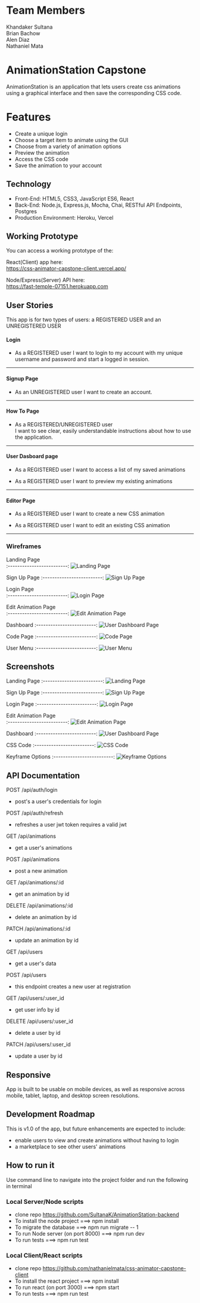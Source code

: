 # Team Members
Khandaker Sultana  
Brian Bachow  
Alen Diaz  
Nathaniel Mata  

# AnimationStation Capstone

AnimationStation is an application that lets users create css animations using a graphical interface and then save the corresponding CSS code.

# Features

- Create a unique login
- Choose a target item to animate using the GUI
- Choose from a variety of animation options
- Preview the animation
- Access the CSS code
- Save the animation to your account

## Technology

- Front-End: HTML5, CSS3, JavaScript ES6, React
- Back-End: Node.js, Express.js, Mocha, Chai, RESTful API Endpoints, Postgres
- Production Environment: Heroku, Vercel

## Working Prototype

You can access a working prototype of the:

  React(Client) app here:  
    https://css-animator-capstone-client.vercel.app/  
    
  Node/Express(Server) API here:  
    https://fast-temple-07151.herokuapp.com  

## User Stories

This app is for two types of users: a REGISTERED USER and an UNREGISTERED USER

#### Login

- As a REGISTERED user
    I want to login to my account with my unique username and password and start a logged in session.

---

#### Signup Page

- As an UNREGISTERED user 
    I want to create an account.

---

#### How To Page

- As a REGISTERED/UNREGISTERED user  
    I want to see clear, easily understandable instructions about how to use the application.

---

#### User Dasboard page

- As a REGISTERED user
    I want to access a list of my saved animations

- As a REGISTERED user
    I want to preview my existing animations

---

#### Editor Page

- As a REGISTERED user
    I want to create a new CSS animation

- As a REGISTERED user
    I want to edit an existing CSS animation

---

### Wireframes

Landing Page  
:-------------------------:
![Landing Page](./documentation/wireframes/landing-wireframe.png)

Sign Up Page
:-------------------------:
![Sign Up Page](./documentation/wireframes/register-wireframe.png)

Login Page  
:-------------------------:
![Login Page](./documentation/wireframes/login-wireframe.png)

Edit Animation Page  
:-------------------------:
![Edit Animation Page](./documentation/wireframes/editor-wireframe.png)

Dashboard
:-------------------------:
![User Dashboard Page](./documentation/wireframes/latest-animations-wireframe.png)

Code Page
:-------------------------:
![Code Page](./documentation/wireframes/code-page-wireframe.png)

User Menu
:-------------------------:
![User Menu](./documentation/wireframes/authenticated-user-menu.png)


## Screenshots

Landing Page
:-------------------------:
![Landing Page](./documentation/screenshots/landing-page.png)

Sign Up Page
:-------------------------:
![Sign Up Page](./documentation/screenshots/register.png)

Login Page
:-------------------------:
![Login Page](./documentation/screenshots/login.png)

Edit Animation Page  
:-------------------------:
![Edit Animation Page](./documentation/screenshots/editor.png)

Dashboard
:-------------------------:
![User Dashboard Page](./documentation/screenshots/dashboard.png)

CSS Code
:-------------------------:
![CSS Code](./documentation/screenshots/css-code-snip.png)

Keyframe Options
:-------------------------:
![Keyframe Options](./documentation/screenshots/keyframes.png)


## API Documentation 

POST /api/auth/login  
- post's a user's credentials for login

POST /api/auth/refresh  
- refreshes a user jwt token requires a valid jwt  

GET /api/animations  
- get a user's animations  

POST /api/animations  
- post a new animation

GET /api/animations/:id  
- get an animation by id

DELETE /api/animations/:id  
- delete an animation by id

PATCH /api/animations/:id  
- update an animation by id

GET /api/users  
- get a user's data 

POST /api/users  
- this endpoint creates a new user at registration

GET /api/users/:user_id  
- get user info by id

DELETE /api/users/:user_id  
- delete a user by id

PATCH /api/users/:user_id  
- update a user by id

## Responsive

App is built to be usable on mobile devices, as well as responsive across mobile, tablet, laptop, and desktop screen resolutions.

## Development Roadmap

This is v1.0 of the app, but future enhancements are expected to include:

-  enable users to view and create animations without having to login
-  a marketplace to see other users' animations

## How to run it

Use command line to navigate into the project folder and run the following in terminal

### Local Server/Node scripts

- clone repo https://github.com/SultanaK/AnimationStation-backend
- To install the node project ===> npm install
- To migrate the database ===> npm run migrate -- 1
- To run Node server (on port 8000) ===> npm run dev
- To run tests ===> npm run test

### Local Client/React scripts

- clone repo https://github.com/nathanielmata/css-animator-capstone-client
- To install the react project ===> npm install
- To run react (on port 3000) ===> npm start
- To run tests ===> npm run test
